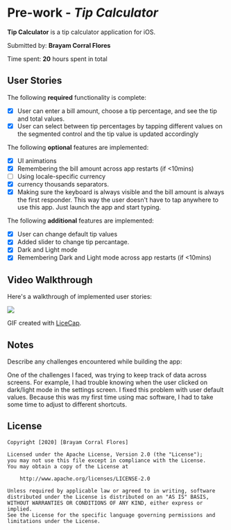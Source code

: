 # Pre-work - *Tip Calculator*

**Tip Calculator** is a tip calculator application for iOS.

Submitted by: **Brayam Corral Flores**

Time spent: **20** hours spent in total

## User Stories

The following **required** functionality is complete:

* [X] User can enter a bill amount, choose a tip percentage, and see the tip and total values.
* [X] User can select between tip percentages by tapping different values on the segmented control and the tip value is updated accordingly

The following **optional** features are implemented:

* [X] UI animations
* [X] Remembering the bill amount across app restarts (if <10mins)
* [ ] Using locale-specific currency
* [X] currency thousands separators.
* [X] Making sure the keyboard is always visible and the bill amount is always the first responder. This way the user doesn't have to tap anywhere to use this app. Just launch the app and start typing.

The following **additional** features are implemented:

- [X] User can change default tip values
- [X] Added slider to change tip percantage.
- [X] Dark and Light mode
- [X] Remembering Dark and Light mode across app restarts (if <10mins)

## Video Walkthrough

Here's a walkthrough of implemented user stories:

![](https://i.imgur.com/Fc0Qcwj.gif)

GIF created with [LiceCap](http://www.cockos.com/licecap/).

## Notes

Describe any challenges encountered while building the app:

One of the challenges I faced, was trying to keep track of data across screens. For example, I had trouble knowing when the user clicked on dark/light mode in the settings screen. I fixed this problem with user default values. Because this was my first time using mac software, I had to take some time to adjust to different shortcuts. 

## License

    Copyright [2020] [Brayam Corral Flores]

    Licensed under the Apache License, Version 2.0 (the "License");
    you may not use this file except in compliance with the License.
    You may obtain a copy of the License at

        http://www.apache.org/licenses/LICENSE-2.0

    Unless required by applicable law or agreed to in writing, software
    distributed under the License is distributed on an "AS IS" BASIS,
    WITHOUT WARRANTIES OR CONDITIONS OF ANY KIND, either express or implied.
    See the License for the specific language governing permissions and
    limitations under the License.
